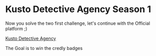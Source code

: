 # Kusto Detective Agency Season 1

Now you solve the two first challenge, let's continue with the Official platform ;)

[Kusto Detective Agency ](https://detective.kusto.io/faq)

The Goal is to win the credly badges